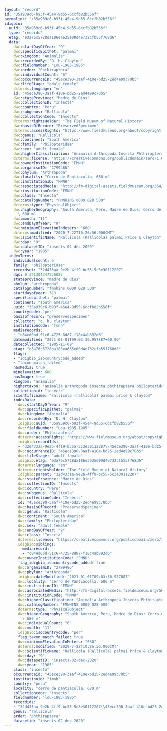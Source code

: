 ```yaml
---
layout: "record"
id: "35a939c6-b93f-45e4-9d55-6ccfb82b556f"
permalink: "/35a939c6-b93f-45e4-9d55-6ccfb82b556f"
idigbio:
  uuid: "35a939c6-b93f-45e4-9d55-6ccfb82b556f"
  type: "records"
  etag: "e3a76c5728da186ea635e00d4e732cfb55f768d6"
  data:
    dwc:startDayOfYear: "9"
    dwc:specificEpithet: "palmai"
    dwc:kingdom: "Animalia"
    dwc:recordedBy: "D. H. Clayton"
    dwc:fieldNumber: "Lou-1985-1985"
    dwc:order: "Phthiraptera"
    dwc:individualCount: "6"
    dwc:occurrenceID: "45ece390-3aaf-410e-bd25-2ed4e99c70b5"
    dwc:lifeStage: "adult female"
    dcterms:language: "en"
    id: "45ece390-3aaf-410e-bd25-2ed4e99c70b5"
    dwc:stateProvince: "Madre de Dios"
    dwc:collectionID: "Insects"
    dwc:country: "Peru"
    dwc:subgenus: "Rallicola"
    dwc:collectionCode: "Insects"
    dcterms:rightsHolder: "The Field Mueum of Natural History"
    dwc:basisOfRecord: "PreservedSpecimen"
    dcterms:accessRights: "https://www.fieldmuseum.org/about/copyright-information"
    dwc:genus: "Rallicola"
    dwc:continent: "South America"
    dwc:family: "Philopteridae"
    dwc:sex: "adult female"
    dwc:higherClassification: "Animalia Arthropoda Insecta Phthiraptera Philopteridae"
    dcterms:license: "https://creativecommons.org/publicdomain/zero/1.0/"
    dwc:ownerInstitutionCode: "FMNH"
    dwc:organismID: "2799486"
    dwc:phylum: "Arthropoda"
    dwc:locality: "Cerro de Pantiacolla, 680 m"
    dwc:institutionID: "FMNH"
    dwc:associatedMedia: "http://fm-digital-assets.fieldmuseum.org/564/068/28500_Rallicola_palmai_PT_slide_IN.JPG"
    dwc:institutionCode: "FMNH"
    dwc:class: "Insecta"
    dwc:catalogNumber: "FMNHINS 0000 028 500"
    dcterms:type: "PhysicalObject"
    dwc:higherGeography: "South America, Peru, Madre de Dios: Cerro de Pantiacolla,\
      \ 680 m"
    dwc:month: "11"
    dwc:endDayOfYear: "9"
    dwc:minimumElevationInMeters: "680"
    dcterms:modified: "2020-7-22T10:26:56.000CMT"
    dwc:scientificName: "Rallicola (Rallicola) palmai Price & Clayton"
    dwc:day: "9"
    dwc:datasetID: "insects-02-dec-2020"
    dwc:year: "1985"
  indexTerms:
    individualcount: 6
    family: "philopteridae"
    recordset: "32d433aa-9e2b-4ff9-bc55-5c3e30112207"
    dqs: 0.391304347826087
    stateprovince: "madre de dios"
    phylum: "arthropoda"
    catalognumber: "fmnhins 0000 028 500"
    startdayofyear: 313
    specificepithet: "palmai"
    continent: "south america"
    uuid: "35a939c6-b93f-45e4-9d55-6ccfb82b556f"
    countrycode: "per"
    basisofrecord: "preservedspecimen"
    collector: "d. h. clayton"
    institutioncode: "fmnh"
    mediarecords:
    - "c84ed0bd-51c6-4725-8d87-f18c4ab892d6"
    datemodified: "2021-01-01T09:03:36.957887+00:00"
    datecollected: "1985-11-09"
    etag: "e3a76c5728da186ea635e00d4e732cfb55f768d6"
    flags:
    - "idigbio_isocountrycode_added"
    - "taxon_match_failed"
    hasMedia: true
    minelevation: 680
    hasImage: true
    kingdom: "animalia"
    highertaxon: "animalia arthropoda insecta phthiraptera philopteridae"
    collectionid: "insects"
    scientificname: "rallicola (rallicola) palmai price & clayton"
    indexData:
      dwc:startDayOfYear: "9"
      dwc:specificEpithet: "palmai"
      dwc:kingdom: "Animalia"
      dwc:recordedBy: "D. H. Clayton"
      idigbio:uuid: "35a939c6-b93f-45e4-9d55-6ccfb82b556f"
      dwc:fieldNumber: "Lou-1985-1985"
      dwc:order: "Phthiraptera"
      dcterms:accessRights: "https://www.fieldmuseum.org/about/copyright-information"
      idigbio:recordIds:
      - "32d433aa-9e2b-4ff9-bc55-5c3e30112207\\45ece390-3aaf-410e-bd25-2ed4e99c70b5"
      dwc:occurrenceID: "45ece390-3aaf-410e-bd25-2ed4e99c70b5"
      dwc:lifeStage: "adult female"
      idigbio:etag: "e3a76c5728da186ea635e00d4e732cfb55f768d6"
      dcterms:language: "en"
      dcterms:rightsHolder: "The Field Mueum of Natural History"
      idigbio:parent: "32d433aa-9e2b-4ff9-bc55-5c3e30112207"
      dwc:stateProvince: "Madre de Dios"
      dwc:collectionID: "Insects"
      dwc:country: "Peru"
      dwc:subgenus: "Rallicola"
      dwc:collectionCode: "Insects"
      id: "45ece390-3aaf-410e-bd25-2ed4e99c70b5"
      dwc:basisOfRecord: "PreservedSpecimen"
      dwc:genus: "Rallicola"
      dwc:continent: "South America"
      dwc:family: "Philopteridae"
      dwc:sex: "adult female"
      dwc:endDayOfYear: "9"
      dwc:class: "Insecta"
      dcterms:license: "https://creativecommons.org/publicdomain/zero/1.0/"
      idigbio:siblings:
        mediarecord:
        - "c84ed0bd-51c6-4725-8d87-f18c4ab892d6"
      dwc:ownerInstitutionCode: "FMNH"
      flag_idigbio_isocountrycode_added: true
      dwc:organismID: "2799486"
      dwc:phylum: "Arthropoda"
      idigbio:dateModified: "2021-01-01T09:03:36.957887"
      dwc:locality: "Cerro de Pantiacolla, 680 m"
      dwc:institutionID: "FMNH"
      dwc:associatedMedia: "http://fm-digital-assets.fieldmuseum.org/564/068/28500_Rallicola_palmai_PT_slide_IN.JPG"
      dwc:institutionCode: "FMNH"
      dwc:higherClassification: "Animalia Arthropoda Insecta Phthiraptera Philopteridae"
      dwc:catalogNumber: "FMNHINS 0000 028 500"
      dcterms:type: "PhysicalObject"
      dwc:higherGeography: "South America, Peru, Madre de Dios: Cerro de Pantiacolla,\
        \ 680 m"
      dwc:individualCount: "6"
      dwc:month: "11"
      idigbio:isocountrycode: "per"
      flag_taxon_match_failed: true
      dwc:minimumElevationInMeters: "680"
      dcterms:modified: "2020-7-22T10:26:56.000CMT"
      dwc:scientificName: "Rallicola (Rallicola) palmai Price & Clayton"
      dwc:day: "9"
      dwc:datasetID: "insects-02-dec-2020"
      dwc:year: "1985"
    class: "insecta"
    occurrenceid: "45ece390-3aaf-410e-bd25-2ed4e99c70b5"
    institutionid: "fmnh"
    country: "peru"
    locality: "cerro de pantiacolla, 680 m"
    collectioncode: "insects"
    fieldnumber: "lou-1985-1985"
    recordids:
    - "32d433aa-9e2b-4ff9-bc55-5c3e30112207\\45ece390-3aaf-410e-bd25-2ed4e99c70b5"
    genus: "rallicola"
    order: "phthiraptera"
    datasetid: "insects-02-dec-2020"
---
```


